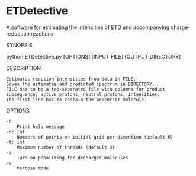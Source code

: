 # ETDetective
A software for estimating the intensities of ETD and accompanying charge-reduction reactions

SYNOPSIS

  python ETDetective.py [OPTIONS] [INPUT FILE] [OUTPUT DIRECTORY]

DESCRIPTION

    Estimates reaction intensities from data in FILE.
    Saves the estimates and predicted spectrum in DIRECTORY.
    FILE has to be a tab-separated file with columns for product subsequence, active protons, neutral protons, intensities.
    The first line has to contain the precursor molecule.

OPTIONS

    -h
        Print help message
    -d: int
        Numbers of points on initial grid per dimention (default 6)
    -t: int
        Maximum number of threads (default 4)
    -s
        Turn on penalizing for decharged molecules
    -v
        Verbose mode
